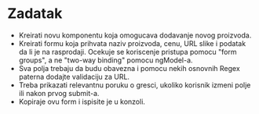 # Zadatak
- Kreirati novu komponentu koja omogucava dodavanje novog proizvoda.
- Kreirati formu koja prihvata naziv proizvoda, cenu, URL slike i podatak da li je na rasprodaji. Ocekuje se koriscenje pristupa pomocu "form groups", a ne "two-way binding" pomocu ngModel-a.
- Sva polja trebaju da budu obavezna i pomocu nekih osnovnih Regex paterna dodajte validaciju za URL.
- Treba prikazati relevantnu poruku o gresci, ukoliko korisnik izmeni polje ili nakon prvog submit-a.
- Kopiraje ovu form i ispisite je u konzoli.

